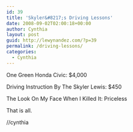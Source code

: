 ```yaml
---
id: 39
title: 'Skyler&#8217;s Driving Lessons'
date: 2008-09-02T02:00:18+00:00
author: Cynthia
layout: post
guid: http://lewynandez.com/?p=39
permalink: /driving-lessons/
categories:
  - Cynthia
---
```

One Green Honda Civic: $4,000

Driving Instruction By The Skyler Lewis: $450

The Look On My Face When I Killed It: Priceless

That is all.

//cynthia